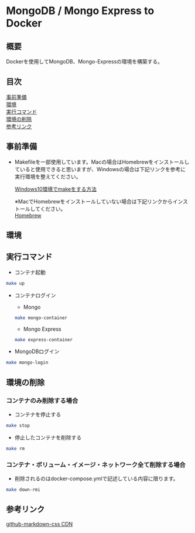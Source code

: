 <link rel="stylesheet" href="https://cdnjs.cloudflare.com/ajax/libs/github-markdown-css/5.1.0/github-markdown.min.css">

# MongoDB / Mongo Express to Docker

## 概要

Dockerを使用してMongoDB、Mongo-Expressの環境を構築する。

## 目次
[事前準備](#anchor1)  
[環境](#anchor2)  
[実行コマンド](#anchor3)  
[環境の削除](#anchor4)  
[参考リンク](#anchor5)  

<a id="anchor1"></a>

## 事前準備

- Makefileを一部使用しています。Macの場合はHomebrewをインストールしていると使用できると思いますが、Windowsの場合は下記リンクを参考に実行環境を整えてください。

  [Windows10環境でmakeをする方法](https://camedphone.com/archives/1192)

  ※MacでHomebrewをインストールしていない場合は下記リンクからインストールしてください。  
  [Homebrew](https://brew.sh/index_ja)

<a id="anchor2"></a>

## 環境

<a id="anchor3"></a>

## 実行コマンド

- コンテナ起動

~~~sh
make up
~~~
  
- コンテナログイン
  - Mongo
  ~~~sh
  make mongo-container
  ~~~
  - Mongo Express
  ~~~sh
  make express-container
  ~~~

- MongoDBログイン

~~~sh
make mongo-login
~~~

<a id="anchor4"></a>

## 環境の削除

### コンテナのみ削除する場合

- コンテナを停止する

~~~sh
make stop 
~~~

- 停止したコンテナを削除する

~~~sh
make rm
~~~

### コンテナ・ボリューム・イメージ・ネットワーク全て削除する場合

- 削除されるのはdocker-compose.ymlで記述している内容に限ります。

~~~sh
make down-rmi
~~~


<a id="anchor5"></a>

## 参考リンク

[github-markdown-css CDN](https://cdnjs.cloudflare.com/ajax/libs/github-markdown-css/5.1.0/github-markdown.min.css)